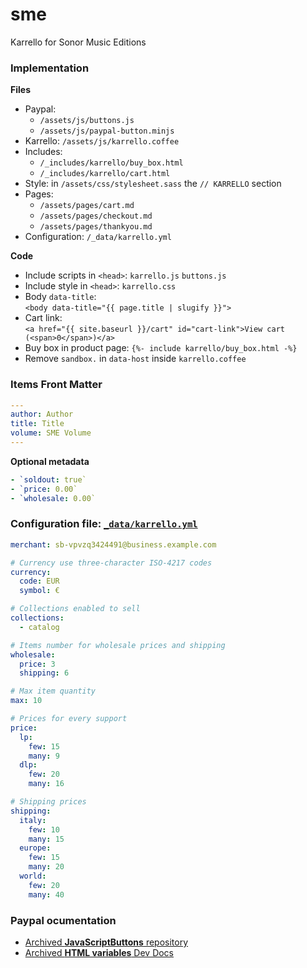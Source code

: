 # sme
Karrello for Sonor Music Editions

### Implementation

**Files**

- Paypal:  
  - `/assets/js/buttons.js`
  - `/assets/js/paypal-button.minjs`
- Karrello: `/assets/js/karrello.coffee`
- Includes:  
  - `/_includes/karrello/buy_box.html`
  - `/_includes/karrello/cart.html`
- Style: in `/assets/css/stylesheet.sass` the `// KARRELLO` section
- Pages:  
  - `/assets/pages/cart.md`
  - `/assets/pages/checkout.md`
  - `/assets/pages/thankyou.md`
- Configuration: `/_data/karrello.yml`

**Code**

- Include scripts in `<head>`: `karrello.js` `buttons.js`
- Include style in `<head>`: `karrello.css`
- Body `data-title`:  
  `<body data-title="{{ page.title | slugify }}">`
- Cart link:  
  `<a href="{{ site.baseurl }}/cart" id="cart-link">View cart (<span>0</span>)</a>`
- Buy box in product page: `{%- include karrello/buy_box.html -%}`
- Remove `sandbox.` in `data-host` inside `karrello.coffee`

### Items Front Matter

```yml
---
author: Author
title: Title
volume: SME Volume
---
```

**Optional metadata**

```yml
- `soldout: true`
- `price: 0.00`
- `wholesale: 0.00`
```

### Configuration file: [`_data/karrello.yml`](https://github.com/karrello/sme/blob/main/_data/karrello.yml)

```yml
merchant: sb-vpvzq3424491@business.example.com

# Currency use three-character ISO-4217 codes
currency:
  code: EUR
  symbol: €

# Collections enabled to sell
collections:
  - catalog

# Items number for wholesale prices and shipping
wholesale:
  price: 3
  shipping: 6

# Max item quantity
max: 10

# Prices for every support
price:
  lp:
    few: 15
    many: 9
  dlp:
    few: 20
    many: 16

# Shipping prices
shipping:
  italy:
    few: 10
    many: 15
  europe:
    few: 15
    many: 20
  world:
    few: 20
    many: 40
```

### Paypal ocumentation

- [Archived **JavaScriptButtons** repository](https://web.archive.org/web/20161004203013/https://github.com/paypal/JavaScriptButtons)
- [Archived **HTML variables** Dev Docs](https://web.archive.org/web/20161227211543/https://developer.paypal.com/docs/classic/paypal-payments-standard/integration-guide/Appx_websitestandard_htmlvariables/)